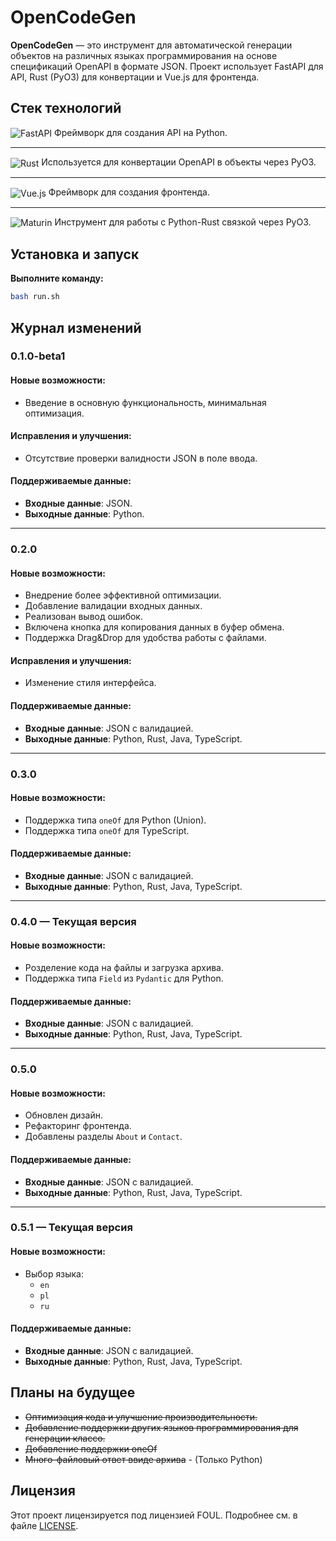 # OpenCodeGen

**OpenCodeGen** — это инструмент для автоматической генерации объектов на различных языках программирования на основе спецификаций OpenAPI в формате JSON. Проект использует FastAPI для API, Rust (PyO3) для конвертации и Vue.js для фронтенда.


## Стек технологий

<img src="https://img.shields.io/badge/FastAPI-%231FA2A0.svg?style=for-the-badge&logo=fastapi&logoColor=white" alt="FastAPI" style="vertical-align: middle;"/>
Фреймворк для создания API на Python.

---

<img src="https://img.shields.io/badge/Rust-%23000000.svg?style=for-the-badge&logo=rust&logoColor=white" alt="Rust" style="vertical-align: middle;"/>
Используется для конвертации OpenAPI в объекты через PyO3.

---

<img src="https://img.shields.io/badge/Vue.js-%234FC08D.svg?style=for-the-badge&logo=vue.js&logoColor=white" alt="Vue.js" style="vertical-align: middle;"/>
Фреймворк для создания фронтенда.

---

<img src="https://img.shields.io/badge/Maturin-%2300A9C4.svg?style=for-the-badge&logo=python&logoColor=white" alt="Maturin" style="vertical-align: middle;"/>
Инструмент для работы с Python-Rust связкой через PyO3.


## Установка и запуск


**Выполните команду:**
```bash
bash run.sh
```

## Журнал изменений

### **0.1.0-beta1**
#### **Новые возможности**:
- Введение в основную функциональность, минимальная оптимизация.
  
#### **Исправления и улучшения**:
- Отсутствие проверки валидности JSON в поле ввода.
  
#### **Поддерживаемые данные**:
- **Входные данные**: JSON.
- **Выходные данные**: Python.

---

### **0.2.0**
#### **Новые возможности**:
- Внедрение более эффективной оптимизации.
- Добавление валидации входных данных.
- Реализован вывод ошибок.
- Включена кнопка для копирования данных в буфер обмена.
- Поддержка Drag&Drop для удобства работы с файлами.
  
#### **Исправления и улучшения**:
- Изменение стиля интерфейса.

#### **Поддерживаемые данные**:
- **Входные данные**: JSON с валидацией.
- **Выходные данные**: Python, Rust, Java, TypeScript.

---

### **0.3.0**
#### **Новые возможности**:
- Поддержка типа `oneOf` для Python (Union).
- Поддержка типа `oneOf` для TypeScript.

#### **Поддерживаемые данные**:
- **Входные данные**: JSON с валидацией.
- **Выходные данные**: Python, Rust, Java, TypeScript.

---

### **0.4.0** — Текущая версия
#### **Новые возможности**:
- Розделение кода на файлы и загрузка архива.
- Поддержка типа `Field` из `Pydantic` для Python.

#### **Поддерживаемые данные**:
- **Входные данные**: JSON с валидацией.
- **Выходные данные**: Python, Rust, Java, TypeScript.

---

### **0.5.0**
#### **Новые возможности**:
- Обновлен дизайн.
- Рефакторинг фронтенда.
- Добавлены разделы `About` и `Contact`.

#### **Поддерживаемые данные**:
- **Входные данные**: JSON с валидацией.
- **Выходные данные**: Python, Rust, Java, TypeScript.

---

### **0.5.1** — Текущая версия
#### **Новые возможности**:
- Выбор языка:
    - `en`
    - `pl`
    - `ru`

#### **Поддерживаемые данные**:
- **Входные данные**: JSON с валидацией.
- **Выходные данные**: Python, Rust, Java, TypeScript.


## Планы на будущее

- ~~Оптимизация кода и улучшение производительности.~~
- ~~Добавление поддержки других языков программирования для генерации классо.~~
- ~~Добавление поддержки oneOf~~
- ~~Много-файловый ответ ввиде архива~~ - (Только Python) 

## Лицензия

Этот проект лицензируется под лицензией FOUL. Подробнее см. в файле [LICENSE](LICENSE).
